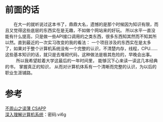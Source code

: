 # 前面的话
&emsp;&emsp;在大一的就听说过这本书了，鼎鼎大名，遗憾的是那个时候因为知识有限，而且又觉得这些底层的东西实在是无趣，不如做个网站来的好玩。 所以水平一直没能有什么提高，只是做一些API接口调用的之类东西，很多东西知其然而不知其所以然。直到最近的一次实习改变的我的看法： 一个项目涉及的东西实在是太多了，如果对于整个计算机系统没有一个完整的认识，不清楚内存，线程，CPU...... 这些基本知识的话，就只是去堆砌代码，这种做法是极其危险的，早晚会出事。    
&emsp;&emsp;所以我希望趁着大学这最后的一年时间里， 能够沉下心来读一读这几本经典的书， 掌握真正的知识， 从而对计算机体系有一个清晰而完整的认识，为以后的职业生涯铺路。

# 参考
[不周山之读薄 CSAPP](http://wdxtub.com/2016/04/16/thin-csapp-0)    
[深入理解计算机系统](https://pan.baidu.com/s/1bUo2Xw)：密码:vi6g
